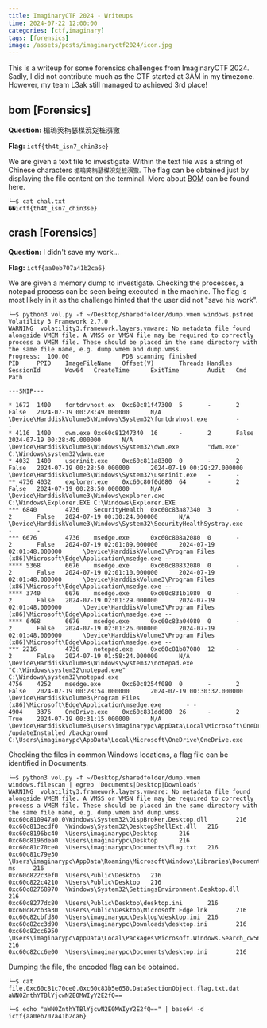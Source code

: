 ```yaml
---
title: ImaginaryCTF 2024 - Writeups
time: 2024-07-22 12:00:00
categories: [ctf,imaginary]
tags: [forensics]
image: /assets/posts/imaginaryctf2024/icon.jpg
---
```


This is a writeup for some forensics challenges from ImaginaryCTF 2024. Sadly, I did not contribute much as the CTF started at 3AM in my timezone. However, my team L3ak still managed to achieved 3rd place!

## bom [Forensics]
**Question:** 楣瑦筴栴瑟楳渷彣桩渳獥

**Flag:** `ictf{th4t_isn7_chin3se}`

We are given a text file to investigate. Within the text file was a string of Chinese characters `楣瑦筴栴瑟楳渷彣桩渳獥`. The flag can be obtained just by displaying the file content on the terminal. More about [BOM](https://medium.com/@wanxiao1994/introduction-to-character-encoding-ab9186728820) can be found here.

```
└─$ cat chal.txt                                                         
��ictf{th4t_isn7_chin3se}
```

## crash [Forensics]
**Question:** I didn't save my work...

**Flag:** `ictf{aa0eb707a41b2ca6}`

We are given a memory dump to investigate. Checking the processes, a notepad process can be seen being executed in the machine. The flag is most likely in it as the challenge hinted that the user did not "save his work".

```
└─$ python3 vol.py -f ~/Desktop/sharedfolder/dump.vmem windows.pstree 
Volatility 3 Framework 2.7.0
WARNING  volatility3.framework.layers.vmware: No metadata file found alongside VMEM file. A VMSS or VMSN file may be required to correctly process a VMEM file. These should be placed in the same directory with the same file name, e.g. dump.vmem and dump.vmss.
Progress:  100.00               PDB scanning finished                        
PID     PPID    ImageFileName   Offset(V)       Threads Handles SessionId       Wow64   CreateTime      ExitTime        Audit   Cmd     Path

---SNIP---

* 1672  1400    fontdrvhost.ex  0xc60c81f47300  5       -       2       False   2024-07-19 00:28:49.000000      N/A     \Device\HarddiskVolume3\Windows\System32\fontdrvhost.exe        -       -
* 4116  1400    dwm.exe 0xc60c81247340  16      -       2       False   2024-07-19 00:28:49.000000      N/A     \Device\HarddiskVolume3\Windows\System32\dwm.exe        "dwm.exe"       C:\Windows\system32\dwm.exe
* 4032  1400    userinit.exe    0xc60c811a8300  0       -       2       False   2024-07-19 00:28:50.000000      2024-07-19 00:29:27.000000      \Device\HarddiskVolume3\Windows\System32\userinit.exe   -       -
** 4736 4032    explorer.exe    0xc60c80f0d080  64      -       2       False   2024-07-19 00:28:50.000000      N/A     \Device\HarddiskVolume3\Windows\explorer.exe    C:\Windows\Explorer.EXE C:\Windows\Explorer.EXE
*** 6840        4736    SecurityHealth  0xc60c83a87340  3       -       2       False   2024-07-19 00:30:24.000000      N/A     \Device\HarddiskVolume3\Windows\System32\SecurityHealthSystray.exe      -       -
*** 6676        4736    msedge.exe      0xc60c808a2080  0       -       2       False   2024-07-19 02:01:09.000000      2024-07-19 02:01:48.000000      \Device\HarddiskVolume3\Program Files (x86)\Microsoft\Edge\Application\msedge.exe --
**** 5368       6676    msedge.exe      0xc60c80832080  0       -       2       False   2024-07-19 02:01:10.000000      2024-07-19 02:01:48.000000      \Device\HarddiskVolume3\Program Files (x86)\Microsoft\Edge\Application\msedge.exe --
**** 3740       6676    msedge.exe      0xc60c831b1080  0       -       2       False   2024-07-19 02:01:29.000000      2024-07-19 02:01:48.000000      \Device\HarddiskVolume3\Program Files (x86)\Microsoft\Edge\Application\msedge.exe --
**** 6468       6676    msedge.exe      0xc60c83a04080  0       -       2       False   2024-07-19 02:01:26.000000      2024-07-19 02:01:48.000000      \Device\HarddiskVolume3\Program Files (x86)\Microsoft\Edge\Application\msedge.exe --
*** 2216        4736    notepad.exe     0xc60c81b87080  12      -       2       False   2024-07-19 01:58:24.000000      N/A     \Device\HarddiskVolume3\Windows\System32\notepad.exe    "C:\Windows\system32\notepad.exe"       C:\Windows\system32\notepad.exe
4756    4252    msedge.exe      0xc60c8254f080  0       -       2       False   2024-07-19 00:28:54.000000      2024-07-19 00:30:32.000000      \Device\HarddiskVolume3\Program Files (x86)\Microsoft\Edge\Application\msedge.exe       - -
4904    3376    OneDrive.exe    0xc60c831dd080  26      -       2       True    2024-07-19 00:31:15.000000      N/A     \Device\HarddiskVolume3\Users\imaginarypc\AppData\Local\Microsoft\OneDrive\OneDrive.exe  /updateInstalled /background      C:\Users\imaginarypc\AppData\Local\Microsoft\OneDrive\OneDrive.exe
```

Checking the files in common Windows locations, a flag file can be identified in Documents.

```
└─$ python3 vol.py -f ~/Desktop/sharedfolder/dump.vmem windows.filescan | egrep 'Documents|Desktop|Downloads'
WARNING  volatility3.framework.layers.vmware: No metadata file found alongside VMEM file. A VMSS or VMSN file may be required to correctly process a VMEM file. These should be placed in the same directory with the same file name, e.g. dump.vmem and dump.vmss.
0xc60c810947a0.0\Windows\System32\DispBroker.Desktop.dll        216
0xc60c813ecdf0  \Windows\System32\DesktopShellExt.dll   216
0xc60c8196bc40  \Users\imaginarypc\Desktop      216
0xc60c8196dea0  \Users\imaginarypc\Desktop      216
0xc60c81c70ce0  \Users\imaginarypc\Documents\flag.txt   216
0xc60c81c79e30  \Users\imaginarypc\AppData\Roaming\Microsoft\Windows\Libraries\Documents.library-ms     216
0xc60c822c3ef0  \Users\Public\Desktop   216
0xc60c822c4210  \Users\Public\Desktop   216
0xc60c82768970  \Windows\System32\SettingsEnvironment.Desktop.dll       216
0xc60c8277dc80  \Users\Public\Desktop\desktop.ini       216
0xc60c82cb3a30  \Users\Public\Desktop\Microsoft Edge.lnk        216
0xc60c82cbfd80  \Users\imaginarypc\Desktop\desktop.ini  216
0xc60c82cc3d90  \Users\imaginarypc\Downloads\desktop.ini        216
0xc60c82cc6950  \Users\imaginarypc\AppData\Local\Packages\Microsoft.Windows.Search_cw5n1h2txyewy\LocalState\AppIconCache\100\Microsoft_SkyDrive_Desktop 216
0xc60c82cc6e00  \Users\imaginarypc\Documents\desktop.ini        216    
```
Dumping the file, the encoded flag can be obtained.

```
└─$ cat file.0xc60c81c70ce0.0xc60c83b5e650.DataSectionObject.flag.txt.dat 
aWN0ZnthYTBlYjcwN2E0MWIyY2E2fQ==

└─$ echo "aWN0ZnthYTBlYjcwN2E0MWIyY2E2fQ==" | base64 -d
ictf{aa0eb707a41b2ca6}
```
